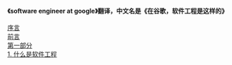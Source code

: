 #### 《software engineer at google》翻译，中文名是《在谷歌，软件工程是这样的》    
[序言](./序言.md)  
[前言](./前言.md)  
[第一部分](./第一部分)   
[1. 什么是软件工程](./第一部分/什么是软件工程)  

